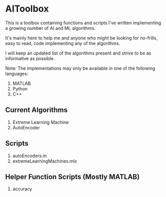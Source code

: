 # AIToolbox
This is a toolbox containing functions and scripts I've written 
implementing a growing number of AI and ML algorithms. 

It's mainly here to help me and anyone who might be looking for no-frills, 
easy to read, code implementing any of the algorithms.

I will keep an updated list of the algorithms present and strive to be 
as informative as possible. 

Note: The implementations may only be available in one of the following 
languages:
1. MATLAB
2. Python
3. C++

## Current Algorithms
1. Extreme Learning Machine
2. AutoEncoder

## Scripts
1. autoEncoders.m
2. extremeLearningMachines.mlx

## Helper Function Scripts (Mostly MATLAB)
1. accuracy